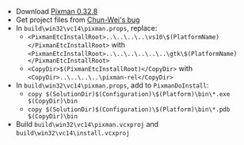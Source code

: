 * Download [Pixman 0.32.8](http://cairographics.org/releases/pixman-0.32.8.tar.gz)
* Get project files from [Chun-Wei's bug](https://bugs.freedesktop.org/attachment.cgi?id=58220)
* In `build\win32\vc14\pixman.props`, replace:
	* `<PixmanEtcInstallRoot>..\..\..\..\vs10\$(PlatformName)</PixmanEtcInstallRoot>` with `<PixmanEtcInstallRoot>..\..\..\..\..\..\gtk\$(PlatformName)</PixmanEtcInstallRoot>`
	* `<CopyDir>$(PixmanEtcInstallRoot)</CopyDir>` with `<CopyDir>..\..\..\..\pixman-rel</CopyDir>`
* In `build\win32\vc14\pixman.props`, add to `PixmanDoInstall`:
	* `copy $(SolutionDir)$(Configuration)\$(Platform)\bin\*.exe $(CopyDir)\bin`
	* `copy $(SolutionDir)$(Configuration)\$(Platform)\bin\*.pdb $(CopyDir)\bin`
* Build `build\win32\vc14\pixman.vcxproj` and `build\win32\vc14\install.vcxproj`
